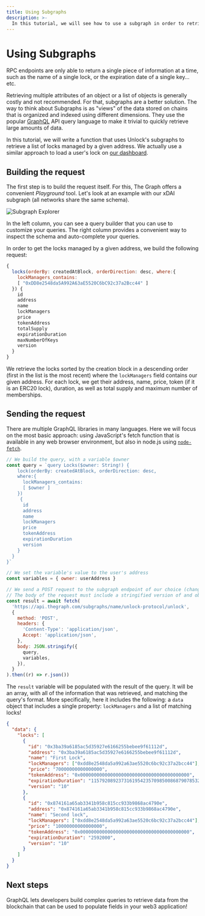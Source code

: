 ```yaml
---
title: Using Subgraphs
description: >-
  In this tutorial, we will see how to use a subgraph in order to retrieve large amounts of data from smart contracts.
---
```


# Using Subgraphs

RPC endpoints are only able to return a single piece of information at a time, such as the name of a single lock, or the expiration date of a single key... etc.

Retrieving multiple attributes of an object or a list of objects is generally costly and not recommended. For that, subgraphs are a better solution. The way to think about Subgraphs is as "views" of the data stored on chains that is organized and indexed using different dimensions. They use the popular [GraphQL](https://graphql.org) API query language to make it trivial to quickly retrieve large amounts of data.

In this tutorial, we will write a function that uses Unlock's subgraphs to retrieve a list of locks managed by a given address. We actually use a similar approach to load a user's lock on [our dashboard](https://app.unlock-protocol.com/dashboard).

## Building the request

The first step is to build the request itself. For this, The Graph offers a convenient _Playground_ tool. Let's look at an example with our xDAI subgraph (all networks share the same schema).

![Subgraph Explorer](/img/developers/subgraph-explorer.png)

In the left column, you can see a query builder that you can use to customize your queries. The right column provides a convenient way to inspect the schema and auto-complete your queries.

In order to get the locks managed by a given address, we build the following request:

```javascript
{
  locks(orderBy: createdAtBlock, orderDirection: desc, where:{
    lockManagers_contains:
    [ "0xDD8e2548da5A992A63aE5520C6bC92c37a2Bcc44" ]
  }) {
    id
    address
    name
    lockManagers
    price
    tokenAddress
    totalSupply
    expirationDuration
    maxNumberOfKeys
    version
  }
}
```

We retrieve the locks sorted by the creation block in a descending order (first in the list is the most recent) where the `lockManagers` field contains our given address. For each lock, we get their address, name, price, token (if it is an ERC20 lock), duration, as well as total supply and maximum number of memberships.

## Sending the request

There are multiple GraphQL libraries in many languages. Here we will focus on the most basic approach: using JavaScript's fetch function that is available in any web browser environment, but also in node.js using [`node-fetch`](https://www.npmjs.com/package/node-fetch).

```javascript
// We build the query, with a variable $owner
const query = `query Locks($owner: String!) {
    lock(orderBy: createdAtBlock, orderDirection: desc, 
    where:{
      lockManagers_contains: 
      [ $owner ]
    })
     {
      id
      address
      name
      lockManagers
      price 
      tokenAddress
      expirationDuration    
      version
    }
  }
}`

// We set the variable's value to the user's address
const variables = { owner: userAddress }

// We send a POST request to the subgraph endpoint of our choice (change if using a different network!)
// The body of the request must include a stringified version of and object built with the query and variables
const result = await fetch(
  'https://api.thegraph.com/subgraphs/name/unlock-protocol/unlock',
  {
    method: 'POST',
    headers: {
      'Content-Type': 'application/json',
      Accept: 'application/json',
    },
    body: JSON.stringify({
      query,
      variables,
    }),
  }
).then((r) => r.json())
```

The `result` variable will be populated with the result of the query. It will be an array, with all of the information that was retrieved, and matching the query's format. More specifically, here it includes the following: a `data` object that includes a single property: `lockManagers` and a list of matching locks!

```json
{
  "data": {
    "locks": [
      {
        "id": "0x3ba39a6185ac5d35927e6166255bebee9f61112d",
        "address": "0x3ba39a6185ac5d35927e6166255bebee9f61112d",
        "name": "First Lock",
        "lockManagers": ["0xdd8e2548da5a992a63ae5520c6bc92c37a2bcc44"],
        "price": "70000000000000000",
        "tokenAddress": "0x0000000000000000000000000000000000000000",
        "expirationDuration": "115792089237316195423570985008687907853269984665640564039457584007913129639935",
        "version": "10"
      },
      {
        "id": "0x874161a65ab3341b958c815cc933b9868ac4790e",
        "address": "0x874161a65ab3341b958c815cc933b9868ac4790e",
        "name": "Second lock",
        "lockManagers": ["0xdd8e2548da5a992a63ae5520c6bc92c37a2bcc44"],
        "price": "10000000000000000",
        "tokenAddress": "0x0000000000000000000000000000000000000000",
        "expirationDuration": "2592000",
        "version": "10"
      }
    ]
  }
}
```

## Next steps

GraphQL lets developers build complex queries to retrieve data from the blockchain that can be used to populate fields in your web3 application!
